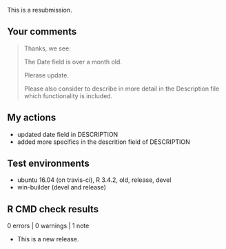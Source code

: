 This is a resubmission. 


## Your comments

> Thanks, we see:
> 
>    The Date field is over a month old.
> 
> Plerase update.
> 
> Please also consider to describe in more detail in the Description file
> which functionality is included.



## My actions

- updated date field in DESCRIPTION
- added more specifics in the descrition field of DESCRIPTION



## Test environments

* ubuntu 16.04 (on travis-ci), R 3.4.2, old, release, devel
* win-builder (devel and release)


## R CMD check results

0 errors | 0 warnings | 1 note

* This is a new release.
